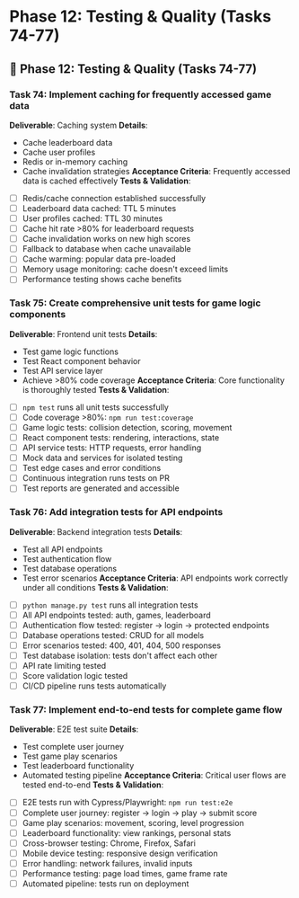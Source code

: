 # Phase 12: Testing & Quality (Tasks 74-77)

## 🧪 Phase 12: Testing & Quality (Tasks 74-77)

### Task 74: Implement caching for frequently accessed game data
**Deliverable**: Caching system
**Details**:
- Cache leaderboard data
- Cache user profiles
- Redis or in-memory caching
- Cache invalidation strategies
**Acceptance Criteria**: Frequently accessed data is cached effectively
**Tests & Validation**:
- [ ] Redis/cache connection established successfully
- [ ] Leaderboard data cached: TTL 5 minutes
- [ ] User profiles cached: TTL 30 minutes
- [ ] Cache hit rate >80% for leaderboard requests
- [ ] Cache invalidation works on new high scores
- [ ] Fallback to database when cache unavailable
- [ ] Cache warming: popular data pre-loaded
- [ ] Memory usage monitoring: cache doesn't exceed limits
- [ ] Performance testing shows cache benefits

### Task 75: Create comprehensive unit tests for game logic components
**Deliverable**: Frontend unit tests
**Details**:
- Test game logic functions
- Test React component behavior
- Test API service layer
- Achieve >80% code coverage
**Acceptance Criteria**: Core functionality is thoroughly tested
**Tests & Validation**:
- [ ] `npm test` runs all unit tests successfully
- [ ] Code coverage >80%: `npm run test:coverage`
- [ ] Game logic tests: collision detection, scoring, movement
- [ ] React component tests: rendering, interactions, state
- [ ] API service tests: HTTP requests, error handling
- [ ] Mock data and services for isolated testing
- [ ] Test edge cases and error conditions
- [ ] Continuous integration runs tests on PR
- [ ] Test reports are generated and accessible

### Task 76: Add integration tests for API endpoints
**Deliverable**: Backend integration tests
**Details**:
- Test all API endpoints
- Test authentication flow
- Test database operations
- Test error scenarios
**Acceptance Criteria**: API endpoints work correctly under all conditions
**Tests & Validation**:
- [ ] `python manage.py test` runs all integration tests
- [ ] All API endpoints tested: auth, games, leaderboard
- [ ] Authentication flow tested: register → login → protected endpoints
- [ ] Database operations tested: CRUD for all models
- [ ] Error scenarios tested: 400, 401, 404, 500 responses
- [ ] Test database isolation: tests don't affect each other
- [ ] API rate limiting tested
- [ ] Score validation logic tested
- [ ] CI/CD pipeline runs tests automatically

### Task 77: Implement end-to-end tests for complete game flow
**Deliverable**: E2E test suite
**Details**:
- Test complete user journey
- Test game play scenarios
- Test leaderboard functionality
- Automated testing pipeline
**Acceptance Criteria**: Critical user flows are tested end-to-end
**Tests & Validation**:
- [ ] E2E tests run with Cypress/Playwright: `npm run test:e2e`
- [ ] Complete user journey: register → login → play → submit score
- [ ] Game play scenarios: movement, scoring, level progression
- [ ] Leaderboard functionality: view rankings, personal stats
- [ ] Cross-browser testing: Chrome, Firefox, Safari
- [ ] Mobile device testing: responsive design verification
- [ ] Error handling: network failures, invalid inputs
- [ ] Performance testing: page load times, game frame rate
- [ ] Automated pipeline: tests run on deployment